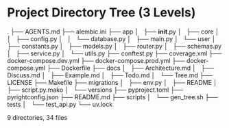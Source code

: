 # Project Directory Tree (3 Levels)

.
├── AGENTS.md
├── alembic.ini
├── app
│   ├── __init__.py
│   ├── core
│   │   ├── config.py
│   │   └── database.py
│   ├── main.py
│   └── user
│       ├── constants.py
│       ├── models.py
│       ├── router.py
│       ├── schemas.py
│       ├── service.py
│       └── utils.py
├── conftest.py
├── coverage.xml
├── docker-compose.dev.yml
├── docker-compose.prod.yml
├── docker-compose.yml
├── Dockerfile
├── docs
│   ├── Architecture.md
│   ├── Discuss.md
│   ├── Example.md
│   ├── Todo.md
│   └── Tree.md
├── LICENSE
├── Makefile
├── migrations
│   ├── env.py
│   ├── README
│   ├── script.py.mako
│   └── versions
├── pyproject.toml
├── pyrightconfig.json
├── README.md
├── scripts
│   └── gen_tree.sh
├── tests
│   └── test_api.py
└── uv.lock

9 directories, 34 files
